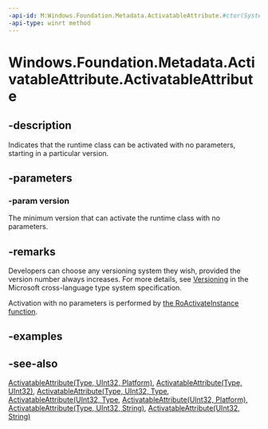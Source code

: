 ```yaml
---
-api-id: M:Windows.Foundation.Metadata.ActivatableAttribute.#ctor(System.UInt32)
-api-type: winrt method
---
```


<!-- Method syntax
public ActivatableAttribute(System.UInt32 version)
-->

# Windows.Foundation.Metadata.ActivatableAttribute.ActivatableAttribute

## -description
Indicates that the runtime class can be activated with no parameters, starting in a particular version.

## -parameters
### -param version
The minimum version that can activate the runtime class with no parameters.

## -remarks
Developers can choose any versioning system they wish, provided the version number always increases. For more details, see [Versioning](https://github.com/microsoft/xlang/blob/master/docs/xplatwinrt/XSPEC01%20-%20Type%20System%20Specification.md#versioning) in the Microsoft cross-language type system specification.

Activation with no parameters is performed by [the RoActivateInstance function](/windows/desktop/api/roapi/nf-roapi-roactivateinstance).

## -examples

## -see-also

[ActivatableAttribute(Type, UInt32, Platform)](activatableattribute_activatableattribute_708913573.md),
[ActivatableAttribute(Type, UInt32)](activatableattribute_activatableattribute_810136521.md),
[ActivatableAttribute(Type, UInt32, Type](activatableattribute_activatableattribute_847127659.md),
[ActivatableAttribute(UInt32, Type](activatableattribute_activatableattribute_903024379.md),
[ActivatableAttribute(UInt32, Platform)](activatableattribute_activatableattribute_1177778147.md),
[ActivatableAttribute(Type, UInt32, String)](activatableattribute_activatableattribute_1447974729.md),
[ActivatableAttribute(UInt32, String)](activatableattribute_activatableattribute_2016725141.md)

